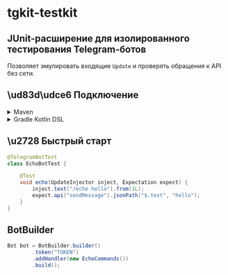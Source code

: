 # tgkit-testkit

## JUnit-расширение для изолированного тестирования Telegram-ботов

Позволяет эмулировать входящие `Update` и проверять обращения к API без сети.

## \ud83d\udce6 Подключение

<details>
<summary>Maven</summary>

```xml
<dependency>
    <groupId>io.lonmstalker.tgkit</groupId>
    <artifactId>testkit</artifactId>
    <version>0.0.1-SNAPSHOT</version>
    <scope>test</scope>
</dependency>
```
</details>
<details>
<summary>Gradle Kotlin DSL</summary>

```kotlin
testImplementation("io.lonmstalker.tgkit:testkit:0.0.1-SNAPSHOT")
```
</details>

## \u2728 Быстрый старт

```java
@TelegramBotTest
class EchoBotTest {

    @Test
    void echo(UpdateInjector inject, Expectation expect) {
        inject.text("/echo hello").from(1L);
        expect.api("sendMessage").jsonPath("$.text", "hello");
    }
}
```

## BotBuilder

```java
Bot bot = BotBuilder.builder()
        .token("TOKEN")
        .addHandler(new EchoCommands())
        .build();
```
